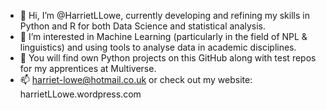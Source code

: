 - 👋 Hi, I’m @HarrietLLowe, currently developing and refining my skills in Python and R for both Data Science and statistical analysis. 
- 👀 I’m interested in Machine Learning (particularly in the field of NPL & linguistics) and using tools to analyse data in academic disciplines. 
- 🌱 You will find own Python projects on this GitHub along with test repos for my apprentices at Multiverse. 
- 📫 harriet-lowe@hotmail.co.uk or check out my website: harrietLLowe.wordpress.com

<!---
HarrietLLowe/HarrietLLowe is a ✨ special ✨ repository because its `README.md` (this file) appears on your GitHub profile.
You can click the Preview link to take a look at your changes.
--->

